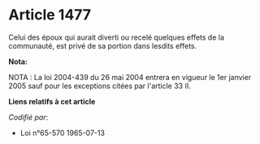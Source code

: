 # Article 1477

Celui des époux qui aurait diverti ou recelé quelques effets de la communauté, est privé de sa portion dans lesdits effets.

**Nota:**

NOTA : La loi 2004-439 du 26 mai 2004 entrera en vigueur le 1er janvier 2005 sauf pour les exceptions citées par l'article 33
II.

**Liens relatifs à cet article**

_Codifié par_:

  - Loi n°65-570 1965-07-13
